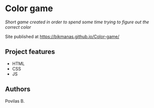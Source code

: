 # Color game  

_Short game created in order to spend some time trying to figure out the correct color_

Site published at https://bikmanas.github.io/Color-game/

## Project features
- HTML
- CSS 
- JS

## Authors

Povilas B.
